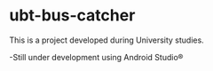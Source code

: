 # ubt-bus-catcher
This is a project developed during University studies.

-Still under development using Android Studio®
